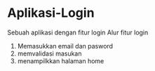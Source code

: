 # Aplikasi-Login
Sebuah aplikasi dengan fitur login 
Alur fitur login 
1. Memasukkan email dan pasword
2. memvalidasi masukan
3. menampilkkan halaman home
